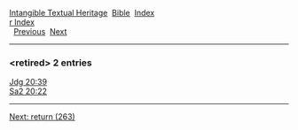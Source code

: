 [Intangible Textual Heritage](../../index)  [Bible](../index) 
[Index](index)   
[r Index](_r_)  
  [Previous](c09463)  [Next](c09465) 

------------------------------------------------------------------------

### &lt;retired&gt; 2 entries

[Jdg 20:39](../kjv/jdg020.htm#039)  
[Sa2 20:22](../kjv/sa2020.htm#022)  

------------------------------------------------------------------------

[Next: return (263)](c09465)
